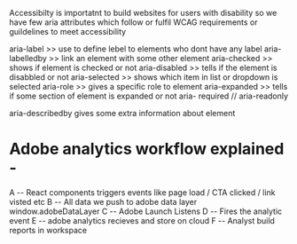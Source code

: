 Accessibilty is importatnt to build websites for users with disability
so we have few aria attributes which follow or fulfil WCAG requirements or guildelines to meet accessibility

<!-- Few widely used aria attributes -->
aria-label >> use to define lebel to elements who dont have any label
aria-labelledby >> link an element with some other element
aria-checked >> shows if element is checked or not
aria-disabled >> tells if the element is disabbled or not
aria-selected >> shows which item in list or dropdown is selected
aria-role >> gives a specific role to element
aria-expanded >> tells if some section of element is expanded or not
aria- required  // aria-readonly

<!-- Difference between label / labelledby & describedby-->
aria-describedby gives some extra information about element


# Adobe analytics workflow explained -
A -- React components triggers events like page load / CTA clicked / link visted etc
B -- All data we push to adobe data layer window.adobeDataLayer <!-- Front end work ends here -->
C -- Adobe Launch Listens
D -- Fires the analytic event
E -- adobe analytics recieves and store on cloud
F -- Analyst build reports in workspace